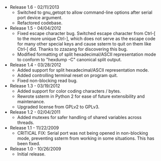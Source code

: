   * Release 1.6 - 02/11/2013
      * Switched to gnu_getopt to allow command-line options after serial port device argument.
      * Refactored codebase.
  * Release 1.5 - 04/04/2012
      * Fixed escape character bug. Switched escape character from Ctrl-[ to the more unique Ctrl-], which does not serve as the escape code for many other special keys and cause ssterm to quit on them like Ctrl-[ did. Thanks to zzazang for discovering this bug.
      * Modified formatting of split hexadecimal/ASCII representation mode to conform to "hexdump -C" canonical split output.
  * Release 1.4 - 03/28/2012
      * Added support for split hexadecimal/ASCII representation mode.
      * Added controlling terminal reset on program quit.
      * Fixed non-blocking read bug.
  * Release 1.3 - 03/19/2012
      * Added support for color coding characters / bytes.
      * Rewrote ssterm in Python 2 for ease of future extensibility and maintenance.
      * Upgraded license from GPLv2 to GPLv3.
  * Release 1.2 - 02/04/2011
      * Added mutexes for safer handling of shared variables across threads.
  * Release 1.1 - 11/22/2009
      * CRITICAL FIX: Serial port was not being opened in non-blocking mode, preventing ssterm from working in some situations. This has been fixed.
  * Release 1.0 - 10/26/2009
      * Initial release.

